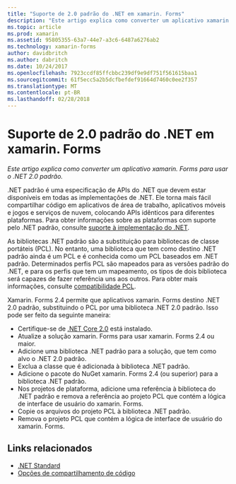 ```yaml
---
title: "Suporte de 2.0 padrão do .NET em xamarin. Forms"
description: "Este artigo explica como converter um aplicativo xamarin. Forms para usar o .NET 2.0 padrão."
ms.topic: article
ms.prod: xamarin
ms.assetid: 95805355-63a7-44e7-a3c6-6487a6276ab2
ms.technology: xamarin-forms
author: davidbritch
ms.author: dabritch
ms.date: 10/24/2017
ms.openlocfilehash: 7923ccdf85ffcbbc239df9e9df751f561615baa1
ms.sourcegitcommit: 61f5ecc5a2b5dcfbefdef91664d7460c0ee2f357
ms.translationtype: MT
ms.contentlocale: pt-BR
ms.lasthandoff: 02/28/2018
---
```

# <a name="net-standard-20-support-in-xamarinforms"></a>Suporte de 2.0 padrão do .NET em xamarin. Forms

_Este artigo explica como converter um aplicativo xamarin. Forms para usar o .NET 2.0 padrão._

.NET padrão é uma especificação de APIs do .NET que devem estar disponíveis em todas as implementações de .NET. Ele torna mais fácil compartilhar código em aplicativos de área de trabalho, aplicativos móveis e jogos e serviços de nuvem, colocando APIs idênticos para diferentes plataformas. Para obter informações sobre as plataformas com suporte pelo .NET padrão, consulte [suporte à implementação do .NET](/dotnet/standard/net-standard#net-implementation-support/).

As bibliotecas .NET padrão são a substituição para bibliotecas de classe portáteis (PCL). No entanto, uma biblioteca que tem como destino .NET padrão ainda é um PCL e é conhecida como um PCL baseados em .NET padrão. Determinados perfis PCL são mapeados para as versões padrão do .NET, e para os perfis que tem um mapeamento, os tipos de dois biblioteca será capazes de fazer referência uns aos outros. Para obter mais informações, consulte [compatibilidade PCL](/dotnet/standard/net-standard#pcl-compatibility).

Xamarin. Forms 2.4 permite que aplicativos xamarin. Forms destino .NET 2.0 padrão, substituindo o PCL por uma biblioteca .NET 2.0 padrão. Isso pode ser feito da seguinte maneira:

- Certifique-se de [.NET Core 2.0](https://www.microsoft.com/net/download/core) está instalado.
- Atualize a solução xamarin. Forms para usar xamarin. Forms 2.4 ou maior.
- Adicione uma biblioteca .NET padrão para a solução, que tem como alvo o .NET 2.0 padrão.
- Exclua a classe que é adicionada à biblioteca .NET padrão.
- Adicione o pacote do NuGet xamarin. Forms 2.4 (ou superior) para a biblioteca .NET padrão.
- Nos projetos de plataforma, adicione uma referência à biblioteca do .NET padrão e remova a referência ao projeto PCL que contém a lógica de interface de usuário do xamarin. Forms.
- Copie os arquivos do projeto PCL à biblioteca .NET padrão.
- Remova o projeto PCL que contém a lógica de interface de usuário do xamarin. Forms.


## <a name="related-links"></a>Links relacionados

- [.NET Standard](~/cross-platform/app-fundamentals/net-standard.md)
- [Opções de compartilhamento de código](~/cross-platform/app-fundamentals/code-sharing.md)
